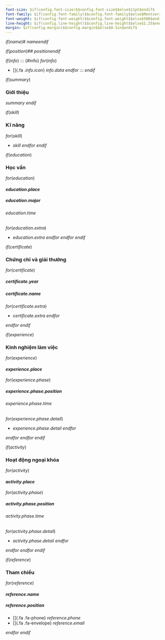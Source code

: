 ```yaml
---
font-size: $if(config.font-size)$$config.font-size$$else$11pt$endif$
font-family: $if(config.font-family)$$config.font-family$$else$Montserrat$endif$
font-weight: $if(config.font-weight)$$config.font-weight$$else$500$endif$
line-height: $if(config.line-height)$$config.line-height$$else$1.25$endif$
margin: $if(config.margin)$$config.margin$$else$0.5in$endif$
---
```

$if(name)$# $name$$endif$

$if(position)$## $position$$endif$

$if(info)$
::: {#info}
$for(info)$
- []{.fa .$info.icon$} $info.data$
$endfor$
:::
$endif$

$if(summary)$
### Giới thiệu

$summary$
$endif$

$if(skill)$
### Kĩ năng

$for(skill)$
- $skill$
$endfor$
$endif$

$if(education)$
### Học vấn

$for(education)$
#### $education.place$

##### $education.major$

###### $education.time$

$for(education.extra)$
- $education.extra$
$endfor$
$endfor$
$endif$

$if(certificate)$
### Chứng chỉ và giải thưởng

$for(certificate)$
##### $certificate.year$

##### $certificate.name$

$for(certificate.extra)$
- $certificate.extra$
$endfor$

$endfor$
$endif$

$if(experience)$
### Kinh nghiệm làm việc

$for(experience)$
#### $experience.place$

$for(experience.phase)$
##### $experience.phase.position$

###### $experience.phase.time$

$for(experience.phase.detail)$
- $experience.phase.detail$
$endfor$

$endfor$
$endfor$
$endif$

$if(activity)$
### Hoạt động ngoại khóa

$for(activity)$
#### $activity.place$

$for(activity.phase)$
##### $activity.phase.position$

###### $activity.phase.time$

$for(activity.phase.detail)$
- $activity.phase.detail$
$endfor$

$endfor$
$endfor$
$endif$

$if(reference)$
### Tham chiếu

$for(reference)$
#### $reference.name$

##### $reference.position$

- []{.fa .fa-phone} $reference.phone$
- []{.fa .fa-envelope} $reference.email$

$endfor$
$endif$